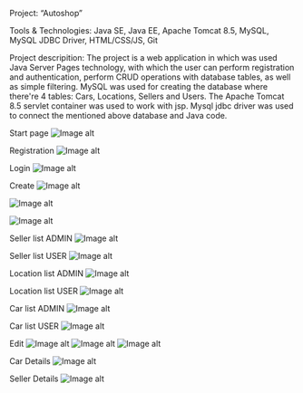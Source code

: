 
Project: “Autoshop”

Tools & Technologies: Java SE, Java EE, Apache Tomcat 8.5, MySQL, MySQL  JDBC Driver, HTML/CSS/JS, Git

Project descripition:	The project is a web application in which was used Java Server Pages technology, with which the user can perform registration and authentication, perform CRUD operations with database tables, as well as simple filtering. MySQL was used for creating the database where there're 4 tables: Сars, Locations, Sellers and Users. The Apache Tomcat 8.5 servlet container was used to work with jsp.  Mysql jdbc driver was used to connect the  mentioned above database and Java code.

Start page
![Image alt](https://github.com/Kirill247742/ProjectCar/raw/master/web/img/index.png)

Registration
![Image alt](https://github.com/Kirill247742/ProjectCar/raw/master/web/img/reg.png)

Login
![Image alt](https://github.com/Kirill247742/ProjectCar/raw/master/web/img/login.png)

Create
![Image alt](https://github.com/Kirill247742/ProjectCar/raw/master/web/img/createsell.png)

![Image alt](https://github.com/Kirill247742/ProjectCar/raw/master/web/img/createloc.png)

![Image alt](https://github.com/Kirill247742/ProjectCar/raw/master/web/img/createcar.png)

Seller list ADMIN
![Image alt](https://github.com/Kirill247742/ProjectCar/raw/master/web/img/sellADMIN.png)

Seller list USER
![Image alt](https://github.com/Kirill247742/ProjectCar/raw/master/web/img/sellUSER.png)

Location list ADMIN
![Image alt](https://github.com/Kirill247742/ProjectCar/raw/master/web/img/locADMIN.png)

Location list USER
![Image alt](https://github.com/Kirill247742/ProjectCar/raw/master/web/img/locUSER.png)

Car list ADMIN
![Image alt](https://github.com/Kirill247742/ProjectCar/raw/master/web/img/carADMIN.png)

Car list USER
![Image alt](https://github.com/Kirill247742/ProjectCar/raw/master/web/img/carUSER.png)

Edit
![Image alt](https://github.com/Kirill247742/ProjectCar/raw/master/web/img/editsell.png)
![Image alt](https://github.com/Kirill247742/ProjectCar/raw/master/web/img/editloc.png)
![Image alt](https://github.com/Kirill247742/ProjectCar/raw/master/web/img/editcar.png)

Car Details
![Image alt](https://github.com/Kirill247742/ProjectCar/raw/master/web/img/carDETAILS.png)

Seller Details
![Image alt](https://github.com/Kirill247742/ProjectCar/raw/master/web/img/sellDETAILS.png)
